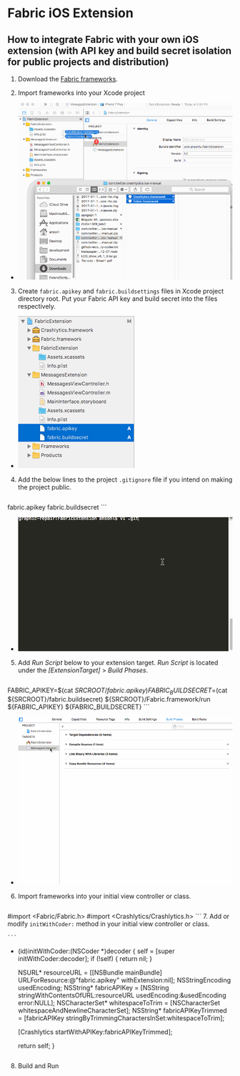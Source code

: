 **Fabric iOS Extension**
===================

How to integrate Fabric with your own iOS extension (with API key and build secret isolation for public projects and distribution)
-------------

1. Download the [Fabric frameworks](https://fabric.io/kits/ios/crashlytics/manual-install).

2. Import frameworks into your Xcode project

  - ![Import frameworks to Xcode project](https://raw.githubusercontent.com/ansonl/fabric-ios-extension/master/assets/import-frameworks.gif)

3. Create `fabric.apikey` and `fabric.buildsettings` files in Xcode project directory root. Put your Fabric API key and build secret into the files respectively.
  - ![Create files](https://raw.githubusercontent.com/ansonl/fabric-ios-extension/master/assets/create-files.png)

4. Add the below lines to the project `.gitignore` file if you intend on making the project public. 
    ```
fabric.apikey
fabric.buildsecret
    ```

  - ![Add files to .gitignore](https://raw.githubusercontent.com/ansonl/fabric-ios-extension/master/assets/add-files-to-gitignore.gif)

5. Add *Run Script* below to your extension target. *Run Script* is located under the *[ExtensionTarget]* > *Build Phases*. 

    ```
FABRIC_APIKEY=$(cat ${SRCROOT}/fabric.apikey)
FABRIC_BUILDSECRET=$(cat ${SRCROOT}/fabric.buildsecret)
${SRCROOT}/Fabric.framework/run ${FABRIC_APIKEY} ${FABRIC_BUILDSECRET}
    ```

- ![Add run script](https://github.com/ansonl/fabric-ios-extension/blob/master/assets/add-run-script.gif)

6. Import frameworks into your initial view controller or class.
    ```
 #import <Fabric/Fabric.h>
 #import <Crashlytics/Crashlytics.h>
    ```
7. Add or modify `initWithCoder:` method in your initial view controller or class.

    ```
- (id)initWithCoder:(NSCoder *)decoder {
    self = [super initWithCoder:decoder];
    if (!self) {
        return nil;
    }
    
    NSURL* resourceURL = [[NSBundle mainBundle] URLForResource:@"fabric.apikey" withExtension:nil];
    NSStringEncoding usedEncoding;
    NSString* fabricAPIKey = [NSString stringWithContentsOfURL:resourceURL usedEncoding:&usedEncoding error:NULL];
    NSCharacterSet* whitespaceToTrim = [NSCharacterSet whitespaceAndNewlineCharacterSet];
    NSString* fabricAPIKeyTrimmed = [fabricAPIKey stringByTrimmingCharactersInSet:whitespaceToTrim];
    
    [Crashlytics startWithAPIKey:fabricAPIKeyTrimmed];
    
    return self;
}
    ```
8. Build and Run